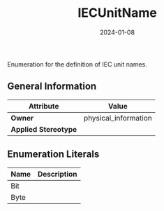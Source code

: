 ﻿---
title: IECUnitName
toc: false
type: specs
date: "2024-01-08"
draft: false
specification: VEC
version: 2.1.0
documentType: "Recommendation"
elementType: Class
classes:
  - IECUnitName
menu_name: vec-2.1.0
---
<p>Enumeration for the definition of IEC unit names. </p>

## General Information

| Attribute               | Value |
|-------------------------|-------|
| **Owner**               | physical_information |
| **Applied Stereotype**  |   |

## Enumeration Literals
| Name          | **Description** |
|---------------|-----------------|
| Bit |  |
| Byte |  |
